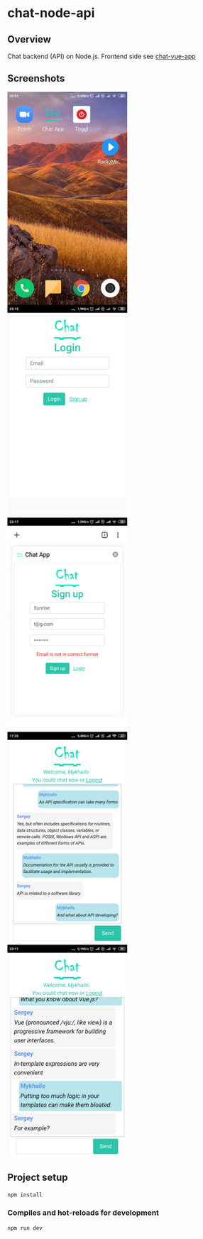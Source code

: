 # chat-node-api

## Overview
Chat backend (API) on Node.js. Frontend side see [chat-vue-app](https://github.com/user4i/chat-vue-app)

## Screenshots
<img width="270" src="/readme/Screenshot_1.png?raw=true" align="left" >
<img width="270" src="/readme/Screenshot_2.png?raw=true" align="left">
<img width="270" src="/readme/Screenshot_3.png?raw=true">
<img width="270" src="/readme/Screenshot_4.png?raw=true" align="left">
<img width="270" src="/readme/Screenshot_5.png?raw=true">

## Project setup
```
npm install
```

### Compiles and hot-reloads for development
```
npm run dev
```

